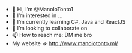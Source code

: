 - 👋 Hi, I’m @ManoloTonto1
- 👀 I’m interested in ...
- 🌱 I’m currently learning C#, Java and ReactJS
- 💞️ I’m looking to collaborate on 
- 📫 How to reach me: DM me bro
- My website => http://www.manolotonto.ml/

<!---
ManoloTonto1/ManoloTonto1 is a ✨ special ✨ repository because its `README.md` (this file) appears on your GitHub profile.
You can click the Preview link to take a look at your changes.
--->
